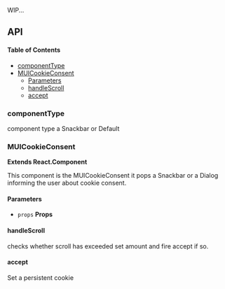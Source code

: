 WIP...

## API

<!-- Generated by documentation.js. Update this documentation by updating the source code. -->

#### Table of Contents

-   [componentType](#componenttype)
-   [MUICookieConsent](#muicookieconsent)
    -   [Parameters](#parameters)
    -   [handleScroll](#handlescroll)
    -   [accept](#accept)

### componentType

component type a Snackbar or Default

### MUICookieConsent

**Extends React.Component**

This component is the MUICookieConsent it pops a Snackbar or a Dialog informing the user about cookie consent.

#### Parameters

-   `props` **Props** 

#### handleScroll

checks whether scroll has exceeded set amount and fire accept if so.

#### accept

Set a persistent cookie
